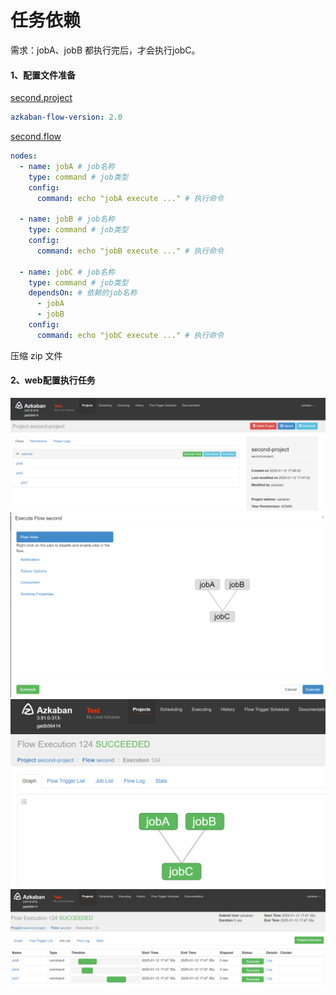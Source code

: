 # 任务依赖

需求：jobA、jobB 都执行完后，才会执行jobC。

#### 1、配置文件准备

[second.project](06-job/second.project)

```yaml
azkaban-flow-version: 2.0
```

[second.flow](06-job/second.flow)

```yaml
nodes:
  - name: jobA # job名称
    type: command # job类型
    config:
      command: echo "jobA execute ..." # 执行命令

  - name: jobB # job名称
    type: command # job类型
    config:
      command: echo "jobB execute ..." # 执行命令

  - name: jobC # job名称
    type: command # job类型
    dependsOn: # 依赖的job名称
      - jobA
      - jobB
    config:
      command: echo "jobC execute ..." # 执行命令
```

压缩 zip 文件

#### 2、web配置执行任务

![](./images/06-任务依赖_1736675241176.png)
![](./images/06-任务依赖_1736675253986.png)
![](./images/06-任务依赖_1736675270392.png)
![](./images/06-任务依赖_1736675294411.png)
